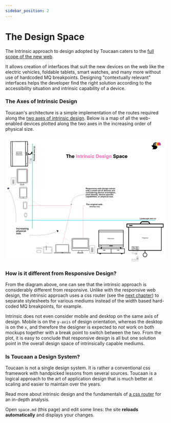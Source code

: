 ```yaml
---
sidebar_position: 2
---
```


# The Design Space

The Intrinsic approach to design adopted by Toucaan caters to the [full scope of the new web](https://bubblin.io/blog/the-new-landscape-of-the-web). 

It allows creation of interfaces that suit the new devices on the web like the electric vehicles, foldable tablets, smart watches, and many more without use of hardcoded MQ breakpoints. Designing "contextually relevant" interfaces helps the developer find the right solution according to the accessibility situation and intrinsic capability of a device. 

 
### The Axes of Intrinsic Design 

Toucaan's architecture is a simple implementation of the routes required along the [two axes of intrinsic design](/blog/intrinsic-design). 
Below is a map of all the web-enabled devices plotted along the two axes in the increasing order of physical size. 

![Toucaan's Intrinsic Design Space](img/intrinsic-design-space.jpg)

### How is it different from Responsive Design?

From the diagram above, one can see that the intrinsic approach is considerably different from responsive. Unlike with the responsive web design, the intrinsic approach uses a css router (see the [next chapter](router.md)) to separate stylesheets for various mediums instead of the width based hard-coded MQ breakpoints, for example. 

Intrinsic does not even consider mobile and desktop on the same axis of design. Mobile is on the `y-axis` of design orientation, whereas the desktop is on the `x`, and therefore the designer is expected to _not_ work on both mockups together with a break point to switch between the two. 
From the plot, it is easy to conclude that responsive design is all but one solution point in the overall design space of intrinsically capable mediums. 

### Is Toucaan a Design System?

Toucaan is not a single design system. It is rather a conventional css framework with handpicked lessons from several sources. Toucaan is a logical approach to the art of application design that is much better at scaling and easier to maintain over the years.

Read more about intrinsic design and the fundamentals of [a css router](https://bubblin.io/blog/a-css-router) for an in-depth analysis. 

Open `space.md` (this page) and edit some lines: the site **reloads automatically** and displays your changes.